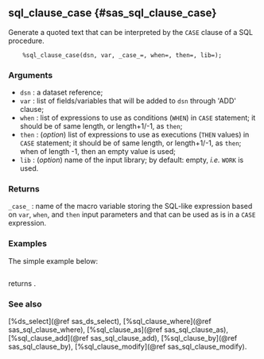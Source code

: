 ## sql_clause_case {#sas_sql_clause_case}
Generate a quoted text that can be interpreted by the `CASE` clause of a SQL procedure.

~~~sas
	%sql_clause_case(dsn, var, _case_=, when=, then=, lib=);
~~~

### Arguments
* `dsn` : a dataset reference;
* `var` : list of fields/variables that will be added to `dsn` through 'ADD' clause;
* `when` : list of expressions to use as conditions (`WHEN`) in `CASE` statement; it 
	should be of same length, or length+1/-1, as `then`; 
* `then` : (_option_) list of expressions to use as executions (`THEN` values) in `CASE` 
	statement; it should be of same length, or length+1/-1, as `then`; when of length -1, 
	then an empty value is used;
* `lib` : (_option_) name of the input library; by default: empty, _i.e._ `WORK` is used.

### Returns
`_case_` : name of the macro variable storing the SQL-like expression based on `var`, 
	`when`, and `then` input parameters and that can be used as is in a `CASE` expression.

### Examples
The simple example below:

~~~sas
~~~
returns .

### See also
[%ds_select](@ref sas_ds_select), [%sql_clause_where](@ref sas_sql_clause_where), 
[%sql_clause_as](@ref sas_sql_clause_as), [%sql_clause_add](@ref sas_sql_clause_add), 
[%sql_clause_by](@ref sas_sql_clause_by), [%sql_clause_modify](@ref sas_sql_clause_modify). 
